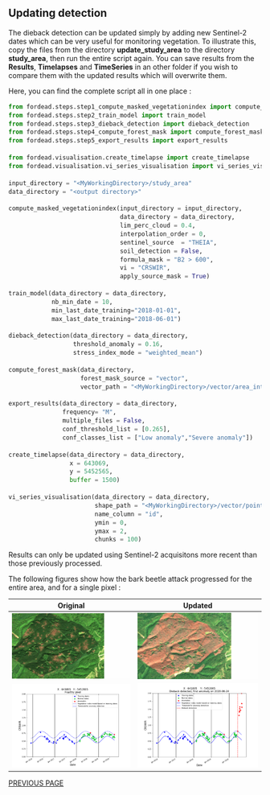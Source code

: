 ## Updating detection

The dieback detection can be updated simply by adding new Sentinel-2 dates which can be very useful for monitoring vegetation. 
To illustrate this, copy the files from the directory **update_study_area** to the directory **study_area**, then run the entire script again.
You can save results from the **Results**, **Timelapses** and **TimeSeries** in an other folder if you wish to compare them with the updated results which will overwrite them.

Here, you can find the complete script all in one place :
```python
from fordead.steps.step1_compute_masked_vegetationindex import compute_masked_vegetationindex
from fordead.steps.step2_train_model import train_model
from fordead.steps.step3_dieback_detection import dieback_detection
from fordead.steps.step4_compute_forest_mask import compute_forest_mask
from fordead.steps.step5_export_results import export_results

from fordead.visualisation.create_timelapse import create_timelapse
from fordead.visualisation.vi_series_visualisation import vi_series_visualisation

input_directory = "<MyWorkingDirectory>/study_area"
data_directory = "<output directory>"

compute_masked_vegetationindex(input_directory = input_directory, 
                               data_directory = data_directory, 
                               lim_perc_cloud = 0.4, 
                               interpolation_order = 0, 
                               sentinel_source  = "THEIA", 
                               soil_detection = False, 
                               formula_mask = "B2 > 600", 
                               vi = "CRSWIR", 
                               apply_source_mask = True)

train_model(data_directory = data_directory, 
            nb_min_date = 10, 
            min_last_date_training="2018-01-01", 
            max_last_date_training="2018-06-01")

dieback_detection(data_directory = data_directory, 
                  threshold_anomaly = 0.16,
				  stress_index_mode = "weighted_mean")
				  
compute_forest_mask(data_directory, 
                    forest_mask_source = "vector", 
                    vector_path = "<MyWorkingDirectory>/vector/area_interest.shp")

export_results(data_directory = data_directory, 
               frequency= "M", 
               multiple_files = False, 
			   conf_threshold_list = [0.265],
			   conf_classes_list = ["Low anomaly","Severe anomaly"])

create_timelapse(data_directory = data_directory, 
                 x = 643069, 
                 y = 5452565, 
                 buffer = 1500)

vi_series_visualisation(data_directory = data_directory, 
                        shape_path = "<MyWorkingDirectory>/vector/points_for_graphs.shp", 
                        name_column = "id", 
                        ymin = 0, 
                        ymax = 2, 
                        chunks = 100)
```

Results can only be updated using Sentinel-2 acquisitons more recent than those previously processed. 

The following figures show how the bark beetle attack progressed for the entire area, and for a single pixel :

Original | Updated
:-------------------------:|:-------------------------:
![gif_results_original](Figures/gif_results_original.gif "gif_results_original") | ![gif_results_updated](Figures/gif_results_updated.gif "gif_results_updated")
![graph_healthy](Figures/graph_healthy.png "graph_healthy") | ![graph_updated](Figures/graph_updated.png "graph_updated")

[PREVIOUS PAGE](https://fordead.gitlab.io/fordead_package/docs/Tutorial/07_create_graphs)